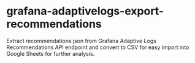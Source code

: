 # grafana-adaptivelogs-export-recommendations
Extract recommendations json from Grafana Adaptive Logs Recommendations API endpoint and convert to CSV for easy import into Google Sheets for further analysis.
